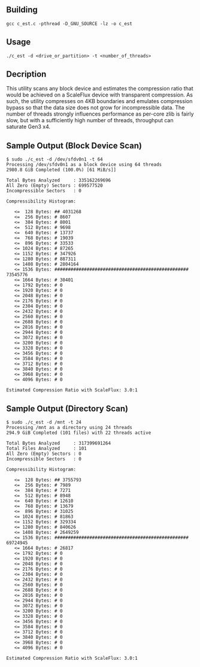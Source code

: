 ## Building
```
gcc c_est.c -pthread -D_GNU_SOURCE -lz -o c_est
```
 
## Usage
```
./c_est -d <drive_or_partition> -t <number_of_threads>
```
 
## Decription
This utility scans any block device and estimates the compression ratio that 
would be achieved on a ScaleFlux device with transparent compression. As such, 
the utility compresses on 4KB boundaries and emulates compression bypass so that
the data size does not grow for incompressible data. The number of threads
strongly influences performance as per-core zlib is fairly slow, but with a
sufficiently high number of threads, throughput can saturate Gen3 x4.

## Sample Output (Block Device Scan)
```
$ sudo ./c_est -d /dev/sfdv0n1 -t 64
Processing /dev/sfdv0n1 as a block device using 64 threads
2980.8 GiB Completed (100.0%) [61 MiB/s]]

Total Bytes Analyzed     : 335162269696
All Zero (Empty) Sectors : 699577520
Incompressible Sectors   : 0

Compressibility Histogram:

   <=  128 Bytes: ## 4031268
   <=  256 Bytes: # 8607
   <=  384 Bytes: # 8001
   <=  512 Bytes: # 9698
   <=  640 Bytes: # 13737
   <=  768 Bytes: # 19039
   <=  896 Bytes: # 33533
   <= 1024 Bytes: # 87265
   <= 1152 Bytes: # 347926
   <= 1280 Bytes: # 887311
   <= 1408 Bytes: # 2804164
   <= 1536 Bytes: ################################################## 73545776
   <= 1664 Bytes: # 30401
   <= 1792 Bytes: # 0
   <= 1920 Bytes: # 0
   <= 2048 Bytes: # 0
   <= 2176 Bytes: # 0
   <= 2304 Bytes: # 0
   <= 2432 Bytes: # 0
   <= 2560 Bytes: # 0
   <= 2688 Bytes: # 0
   <= 2816 Bytes: # 0
   <= 2944 Bytes: # 0
   <= 3072 Bytes: # 0
   <= 3200 Bytes: # 0
   <= 3328 Bytes: # 0
   <= 3456 Bytes: # 0
   <= 3584 Bytes: # 0
   <= 3712 Bytes: # 0
   <= 3840 Bytes: # 0
   <= 3968 Bytes: # 0
   <= 4096 Bytes: # 0

Estimated Compression Ratio with ScaleFlux: 3.0:1
```

## Sample Output (Directory Scan)
```
$ sudo ./c_est -d /mnt -t 24
Processing /mnt as a directory using 24 threads
294.9 GiB Completed (101 files) with 22 threads active

Total Bytes Analyzed     : 317399691264
Total Files Analyzed     : 101
All Zero (Empty) Sectors : 0
Incompressible Sectors   : 0

Compressibility Histogram:

   <=  128 Bytes: ## 3755793
   <=  256 Bytes: # 7989
   <=  384 Bytes: # 7271
   <=  512 Bytes: # 8948
   <=  640 Bytes: # 12610
   <=  768 Bytes: # 13679
   <=  896 Bytes: # 31025
   <= 1024 Bytes: # 81863
   <= 1152 Bytes: # 329334
   <= 1280 Bytes: # 840626
   <= 1408 Bytes: # 2649259
   <= 1536 Bytes: ################################################## 69724945
   <= 1664 Bytes: # 26817
   <= 1792 Bytes: # 0
   <= 1920 Bytes: # 0
   <= 2048 Bytes: # 0
   <= 2176 Bytes: # 0
   <= 2304 Bytes: # 0
   <= 2432 Bytes: # 0
   <= 2560 Bytes: # 0
   <= 2688 Bytes: # 0
   <= 2816 Bytes: # 0
   <= 2944 Bytes: # 0
   <= 3072 Bytes: # 0
   <= 3200 Bytes: # 0
   <= 3328 Bytes: # 0
   <= 3456 Bytes: # 0
   <= 3584 Bytes: # 0
   <= 3712 Bytes: # 0
   <= 3840 Bytes: # 0
   <= 3968 Bytes: # 0
   <= 4096 Bytes: # 0

Estimated Compression Ratio with ScaleFlux: 3.0:1
```
